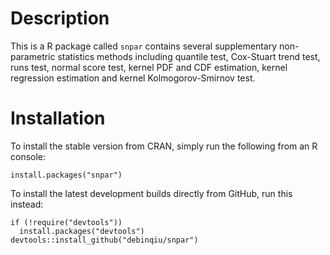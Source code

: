 # Description 
This is a R package called `snpar` contains several supplementary non-parametric statistics methods including quantile test, Cox-Stuart trend test, runs test, normal score test, kernel PDF and CDF estimation, kernel regression estimation and kernel Kolmogorov-Smirnov test.

# Installation 
To install the stable version from CRAN, simply run the following from an R console:
```
install.packages("snpar")
```
To install the latest development builds directly from GitHub, run this instead:
```
if (!require("devtools"))
  install.packages("devtools")
devtools::install_github("debinqiu/snpar")
```
